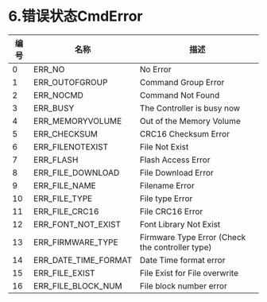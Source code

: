 # 6.错误状态CmdError

| 编号 | 名称                 | 描述                                            |
| ---- | -------------------- | ----------------------------------------------- |
| 0    | ERR_NO               | No Error                                        |
| 1    | ERR_OUTOFGROUP       | Command Group Error                             |
| 2    | ERR_NOCMD            | Command Not Found                               |
| 3    | ERR_BUSY             | The Controller is busy now                      |
| 4    | ERR_MEMORYVOLUME     | Out of the Memory Volume                        |
| 5    | ERR_CHECKSUM         | CRC16 Checksum Error                            |
| 6    | ERR_FILENOTEXIST     | File Not Exist                                  |
| 7    | ERR_FLASH            | Flash Access Error                              |
| 8    | ERR_FILE_DOWNLOAD    | File Download Error                             |
| 9    | ERR_FILE_NAME        | Filename Error                                  |
| 10   | ERR_FILE_TYPE        | File type Error                                 |
| 11   | ERR_FILE_CRC16       | File CRC16 Error                                |
| 12   | ERR_FONT_NOT_EXIST   | Font Library Not Exist                          |
| 13   | ERR_FIRMWARE_TYPE    | Firmware Type Error (Check the controller type) |
| 14   | ERR_DATE_TIME_FORMAT | Date Time format error                          |
| 15   | ERR_FILE_EXIST       | File Exist for File overwrite                   |
| 16   | ERR_FILE_BLOCK_NUM   | File block number error                         |